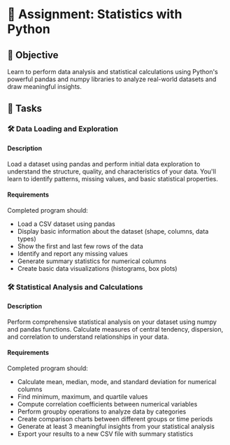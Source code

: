 # 📘 Assignment: Statistics with Python

## 🎯 Objective

Learn to perform data analysis and statistical calculations using Python's powerful pandas and numpy libraries to analyze real-world datasets and draw meaningful insights.

## 📝 Tasks

### 🛠️	Data Loading and Exploration

#### Description
Load a dataset using pandas and perform initial data exploration to understand the structure, quality, and characteristics of your data. You'll learn to identify patterns, missing values, and basic statistical properties.

#### Requirements
Completed program should:

- Load a CSV dataset using pandas
- Display basic information about the dataset (shape, columns, data types)
- Show the first and last few rows of the data
- Identify and report any missing values
- Generate summary statistics for numerical columns
- Create basic data visualizations (histograms, box plots)

### 🛠️	Statistical Analysis and Calculations

#### Description
Perform comprehensive statistical analysis on your dataset using numpy and pandas functions. Calculate measures of central tendency, dispersion, and correlation to understand relationships in your data.

#### Requirements
Completed program should:

- Calculate mean, median, mode, and standard deviation for numerical columns
- Find minimum, maximum, and quartile values
- Compute correlation coefficients between numerical variables
- Perform groupby operations to analyze data by categories
- Create comparison charts between different groups or time periods
- Generate at least 3 meaningful insights from your statistical analysis
- Export your results to a new CSV file with summary statistics
